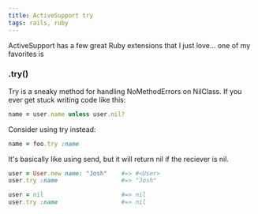 ```yaml
---
title: ActiveSupport try
tags: rails, ruby
---
```


ActiveSupport has a few great Ruby extensions that I just love... one of my favorites is

### .try()

Try is a sneaky method for handling NoMethodErrors on NilClass. If you ever get stuck writing code like this:

```ruby
name = user.name unless user.nil?
```

Consider using try instead:

```ruby
name = foo.try :name
```

It's basically like using send, but it will return nil if the reciever is nil.

```ruby
user = User.new name: "Josh"    #=> #<User>
user.try :name                  #=> "Josh"

user = nil                      #=> nil
user.try :name                  #=> nil
```
